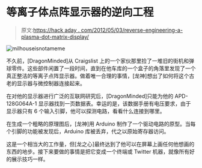 # 等离子体点阵显示器的逆向工程

> 原文:[https://hack aday . com/2012/05/03/reverse-engineering-a-plasma-dot-matrix-display/](https://hackaday.com/2012/05/03/reverse-engineering-a-plasma-dot-matrix-display/)

![](../Images/63bf1071da01c318026a42a57370718a.png "milhouseisnotameme")

不久前，[DragonMinded]从 Craigslist 上的一个家伙那里捡了一堆旧的街机和弹球零件。这些部件闲置了一段时间，直到在他车库的一个盒子的角落里发现了一个真正整洁的等离子点阵显示器。做着唯一合理的事情，[龙神]想出了如何将这个古老的显示器与微控制器连接起来。

在对他的显示器进行广泛的互联网研究后，[DragonMinded]只能为他的 APD-128G064A-1 显示器找到一页数据表。幸运的是，该数据手册有电压要求，由于显示器只有 6 个输入引脚，他可以探测电路，看看什么连接到哪里。

在生成一个粗略的原理图后，[龙神]用 Arduino 制作了一个驱动电路的原型。当每个引脚的功能被发现后，Arduino 库被丢弃，代之以原始寄存器访问。

这是一个相当大的工作量，但[龙之心]最终达到了他可以在屏幕上画任何他想画的东西的地步。接下来要做的事情是把它变成一个终端或 Twitter 机器，就像所有好的展示技巧一样。